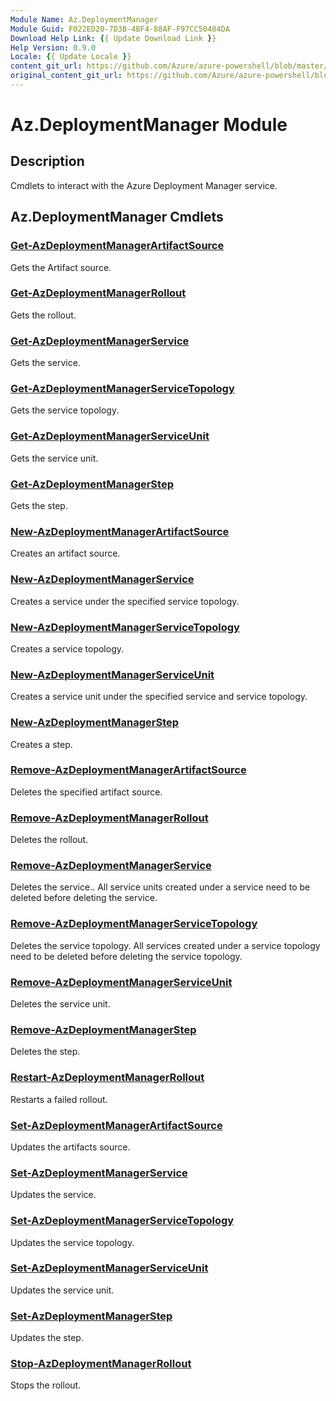 ```yaml
---
Module Name: Az.DeploymentManager
Module Guid: F022ED20-7D3B-4BF4-88AF-F97CC50484DA
Download Help Link: {{ Update Download Link }}
Help Version: 0.9.0
Locale: {{ Update Locale }}
content_git_url: https://github.com/Azure/azure-powershell/blob/master/src/DeploymentManager/DeploymentManager/help/Az.DeploymentManager.md
original_content_git_url: https://github.com/Azure/azure-powershell/blob/master/src/DeploymentManager/DeploymentManager/help/Az.DeploymentManager.md
---
```


# Az.DeploymentManager Module
## Description
Cmdlets to interact with the Azure Deployment Manager service.

## Az.DeploymentManager Cmdlets
### [Get-AzDeploymentManagerArtifactSource](Get-AzDeploymentManagerArtifactSource.md)
Gets the Artifact source.

### [Get-AzDeploymentManagerRollout](Get-AzDeploymentManagerRollout.md)
Gets the rollout.

### [Get-AzDeploymentManagerService](Get-AzDeploymentManagerService.md)
Gets the service.

### [Get-AzDeploymentManagerServiceTopology](Get-AzDeploymentManagerServiceTopology.md)
Gets the service topology.

### [Get-AzDeploymentManagerServiceUnit](Get-AzDeploymentManagerServiceUnit.md)
Gets the service unit.

### [Get-AzDeploymentManagerStep](Get-AzDeploymentManagerStep.md)
Gets the step.

### [New-AzDeploymentManagerArtifactSource](New-AzDeploymentManagerArtifactSource.md)
Creates an artifact source.

### [New-AzDeploymentManagerService](New-AzDeploymentManagerService.md)
Creates a service under the specified service topology.

### [New-AzDeploymentManagerServiceTopology](New-AzDeploymentManagerServiceTopology.md)
Creates a service topology.

### [New-AzDeploymentManagerServiceUnit](New-AzDeploymentManagerServiceUnit.md)
Creates a service unit under the specified service and service topology.

### [New-AzDeploymentManagerStep](New-AzDeploymentManagerStep.md)
Creates a step.

### [Remove-AzDeploymentManagerArtifactSource](Remove-AzDeploymentManagerArtifactSource.md)
Deletes the specified artifact source.

### [Remove-AzDeploymentManagerRollout](Remove-AzDeploymentManagerRollout.md)
Deletes the rollout.

### [Remove-AzDeploymentManagerService](Remove-AzDeploymentManagerService.md)
Deletes the service.. All service units created under a service need to be deleted before deleting the service.

### [Remove-AzDeploymentManagerServiceTopology](Remove-AzDeploymentManagerServiceTopology.md)
Deletes the service topology. All services created under a service topology need to be deleted before deleting the service topology.

### [Remove-AzDeploymentManagerServiceUnit](Remove-AzDeploymentManagerServiceUnit.md)
Deletes the service unit.

### [Remove-AzDeploymentManagerStep](Remove-AzDeploymentManagerStep.md)
Deletes the step.

### [Restart-AzDeploymentManagerRollout](Restart-AzDeploymentManagerRollout.md)
Restarts a failed rollout.

### [Set-AzDeploymentManagerArtifactSource](Set-AzDeploymentManagerArtifactSource.md)
Updates the artifacts source.

### [Set-AzDeploymentManagerService](Set-AzDeploymentManagerService.md)
Updates the service.

### [Set-AzDeploymentManagerServiceTopology](Set-AzDeploymentManagerServiceTopology.md)
Updates the service topology.

### [Set-AzDeploymentManagerServiceUnit](Set-AzDeploymentManagerServiceUnit.md)
Updates the service unit.

### [Set-AzDeploymentManagerStep](Set-AzDeploymentManagerStep.md)
Updates the step.

### [Stop-AzDeploymentManagerRollout](Stop-AzDeploymentManagerRollout.md)
Stops the rollout.

